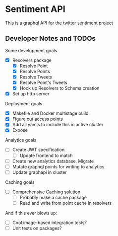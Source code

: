 # Sentiment API

This is a graphql API for the twitter sentiment project

## Developer Notes and TODOs

Some development goals

- [x] Resolvers package
	- [x] Resolve Point
	- [x] Resolve Points
	- [x] Resolve Tweets
	- [x] Resolve Point's Tweets
	- [x] Hook up Resolvers to Schema creation
- [x] Set up http server

Deployment goals

- [x] Makefile and Docker multistage build
- [x] Figure out access points
- [x] Add all yamls to include this in active cluster
- [x] Expose

Analytics goals

- [ ] Create JWT specification
	- [ ] Update frontend to match
- [ ] Create new analytics database. Migrate
- [ ] Mutate graphql points for writing to analytics
- [ ] Update graphapi in cluster

Caching goals

- [ ] Comprehensive Caching solution
	- [ ] Probably make a cache package
	- [ ] Read and write from point cache in resolvers

And if this ever blows up:

- [ ] Cool image-based integration tests?
- [ ] Unit tests on packages?

